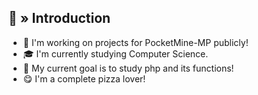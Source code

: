 <h2> 👋 » Introduction </h2>
<div>
  <ul>
    <li>🔭 I'm working on projects for PocketMine-MP publicly!</li>
    <li>🎓 I'm currently studying Computer Science.</li>
    <li>🔮 My current goal is to study php and its functions!</li>
    <li>😋 I'm a complete pizza lover!</li>
  <ul> 
</div>
